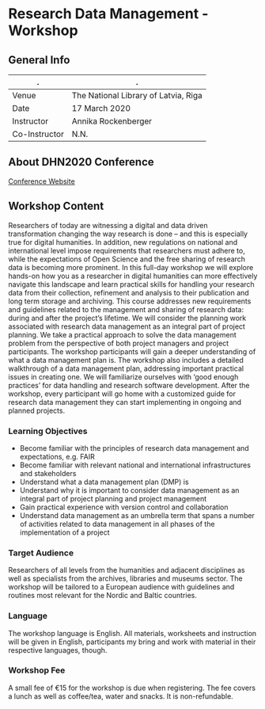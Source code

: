 # Research Data Management - Workshop

## General Info

| .  | . |
|---|---|
|Venue|The National Library of Latvia, Riga|
|Date|17 March 2020|
|Instructor|Annika Rockenberger|
|Co-Instructor|N.N.|

## About DHN2020 Conference

[Conference Website](http://dig-hum-nord.eu/conferences/dhn2020/)

## Workshop Content

Researchers of today are witnessing a digital and data driven transformation changing the way research is done – and this is especially true for digital humanities. In addition, new regulations on national and international level impose requirements that researchers must adhere to, while the expectations of Open Science and the free sharing of research data is becoming more prominent. In this full-day workshop we will explore hands-on how you as a researcher in digital humanities can more effectively navigate this landscape and learn practical skills for handling your research data from their collection, refinement and analysis to their publication and long term storage and archiving. 
This course addresses new requirements and guidelines related to the management and sharing of research data: during and after the project’s lifetime. We will consider the planning work associated with research data management as an integral part of project planning. We take a practical approach to solve the data management problem from the perspective of both project managers and project participants. The workshop participants will gain a deeper understanding of what a data management plan is. The workshop also includes a detailed walkthrough of a data management plan, addressing important practical issues in creating one. We will familiarize ourselves with ‘good enough practices’ for data handling and research software development. After the workshop, every participant will go home with a customized guide for research data management they can start implementing in ongoing and planned projects.

### Learning Objectives 
* Become familiar with the principles of research data management and expectations, e.g. FAIR 
* Become familiar with relevant national and international infrastructures and stakeholders 
* Understand what a data management plan (DMP) is 
* Understand why it is important to consider data management as an integral part of project planning and project management 
* Gain practical experience with version control and collaboration
* Understand data management as an umbrella term that spans a number of activities related to data management in all phases of the implementation of a project 

### Target Audience
Researchers of all levels from the humanities and adjacent disciplines as well as specialists from the archives, libraries and museums sector.
The workshop will be tailored to a European audience with guidelines and routines most relevant for the Nordic and Baltic countries.

### Language
The workshop language is English. All materials, worksheets and instruction will be given in English, participants my bring and work with material in their respective languages, though.

### Workshop Fee
A small fee of €15 for the workshop is due when registering. The fee covers a lunch as well as coffee/tea, water and snacks. It is non-refundable. 
